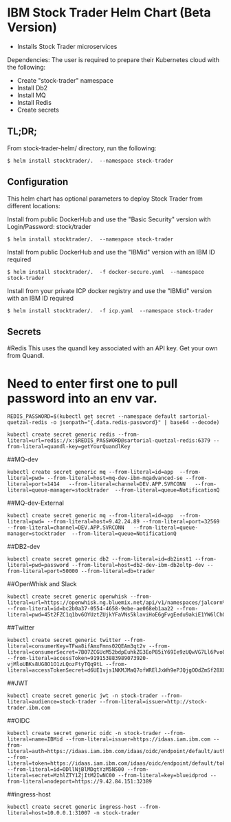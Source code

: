 # IBM Stock Trader Helm Chart (Beta Version)

* Installs Stock Trader microservices 

Dependencies:
The user is required to prepare their Kubernetes cloud with the following:
- Create "stock-trader" namespace
- Install Db2
- Install MQ
- Install Redis
- Create secrets

## TL;DR;

From stock-trader-helm/ directory, run the following:

```console
$ helm install stocktrader/.  --namespace stock-trader
```


## Configuration

This helm chart has optional parameters to deploy Stock Trader from different locations:

Install from public DockerHub and use the "Basic Security" version with Login/Password:   stock/trader
```console
$ helm install stocktrader/.  --namespace stock-trader
```

Install from public DockerHub and use the "IBMid" version with an IBM ID required
```console
$ helm install stocktrader/.  -f docker-secure.yaml  --namespace stock-trader
```

Install from your private ICP docker registry and use the "IBMid" version with an IBM ID required
```console
$ helm install stocktrader/.  -f icp.yaml  --namespace stock-trader
```

## Secrets
#Redis
This uses the quandl key associated with an API key. Get your own from Quandl.
# Need to enter first one to pull password into an env var.
```console
REDIS_PASSWORD=$(kubectl get secret --namespace default sartorial-quetzal-redis -o jsonpath="{.data.redis-password}" | base64 --decode)
```

```console
kubectl create secret generic redis --from-literal=url=redis://x:$REDIS_PASSWORD@sartorial-quetzal-redis:6379 --from-literal=quandl-key=getYourQuandlKey
```

##MQ-dev
```console
kubectl create secret generic mq --from-literal=id=app  --from-literal=pwd= --from-literal=host=mq-dev-ibm-mqadvanced-se --from-literal=port=1414   --from-literal=channel=DEV.APP.SVRCONN   --from-literal=queue-manager=stocktrader  --from-literal=queue=NotificationQ         
```


##MQ-dev-External
```console
kubectl create secret generic mq --from-literal=id=app  --from-literal=pwd= --from-literal=host=9.42.24.89 --from-literal=port=32569   --from-literal=channel=DEV.APP.SVRCONN   --from-literal=queue-manager=stocktrader  --from-literal=queue=NotificationQ         
```


##DB2-dev
```console
kubectl create secret generic db2 --from-literal=id=db2inst1 --from-literal=pwd=password --from-literal=host=db2-dev-ibm-db2oltp-dev --from-literal=port=50000 --from-literal=db=trader
```


##OpenWhisk and Slack
```console
kubectl create secret generic openwhisk --from-literal=url=https://openwhisk.ng.bluemix.net/api/v1/namespaces/jalcorn%40us.ibm.com_dev/actions/PostLoyaltyLevelToSlack --from-literal=id=bc2b0a37-0554-4658-9ebe-ae068eb1aa22 --from-literal=pwd=45t2FZC1q1bv6OYUztZUjkYFaVNs5klaviHoE6gFvgEedu9akiE1YW6lChOxUgJb
```


##Twitter
```console
kubectl create secret generic twitter --from-literal=consumerKey=TFwa8ifAmxFmns02QEAm3qt2v --from-literal=consumerSecret=7B07ZCGUcM52bdpEuhkZG3EoP85iY69Ie9zUQwVG7Ll6Pvo0Hv --from-literal=accessToken=919153883989073920-vjMloUBKs8UG8O1O1zLQozFtyTQq9tL --from-literal=accessTokenSecret=d6UE1vjs1NKMJMaQ7ofWRElJxWh9ePJQjgOOdZmSf28XQ
```


##JWT
```console
kubectl create secret generic jwt -n stock-trader --from-literal=audience=stock-trader --from-literal=issuer=http://stock-trader.ibm.com
```


##OIDC
```console
kubectl create secret generic oidc -n stock-trader --from-literal=name=IBMid --from-literal=issuer=https://idaas.iam.ibm.com --from-literal=auth=https://idaas.iam.ibm.com/idaas/oidc/endpoint/default/authorize --from-literal=token=https://idaas.iam.ibm.com/idaas/oidc/endpoint/default/token --from-literal=id=ODllNjBlMDgtYzM5NS00 --from-literal=secret=MzhlZTY1ZjItM2IwNC00 --from-literal=key=blueidprod --from-literal=nodeport=https://9.42.84.151:32389
```

##ingress-host
```console
kubectl create secret generic ingress-host --from-literal=host=10.0.0.1:31007 -n stock-trader
```
